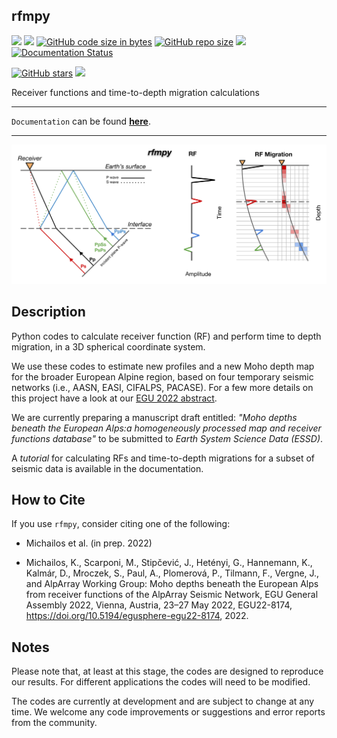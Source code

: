 rfmpy 
------------
[![](https://img.shields.io/github/last-commit/kemichai/rfmpy)]()
[![](https://img.shields.io/github/commit-activity/m/kemichai/rfmpy)]()
[![GitHub code size in bytes](https://img.shields.io/github/languages/code-size/kemichai/rfmpy)]()
[![GitHub repo size](https://img.shields.io/github/repo-size/kemichai/rfmpy)]()
[![](https://img.shields.io/github/license/kemichai/rfmpy)]()
[![Documentation Status](https://readthedocs.org/projects/rfmpy/badge/?version=latest)](https://rfmpy.readthedocs.io/en/latest/?badge=latest)

[![GitHub stars](https://img.shields.io/github/stars/kemichai/rfmpy?style=social)]()
[![](https://img.shields.io/github/forks/kemichai/rfmpy?style=social)]()

Receiver functions and time-to-depth migration calculations

---

`Documentation` can be found  **[here](https://rfmpy.readthedocs.io)**.

---

![My Image](docs/images/RFM_logo_alt.png)

Description 
------------
Python codes to calculate receiver function (RF) and 
perform time to depth migration, in a 3D spherical coordinate system. 

We use these codes to estimate new profiles and a new Moho depth map for the broader European
Alpine region, based on four temporary seismic networks (i.e., AASN, EASI, CIFALPS, PACASE).
For a few more details on this project have a look at our [EGU 2022 abstract](https://meetingorganizer.copernicus.org/EGU22/EGU22-8174.html).

We are currently preparing a manuscript draft entitled: 
_"Moho depths beneath the European Alps:a homogeneously processed map and receiver functions database"_
to be submitted to _Earth System Science Data (ESSD)_.

A *tutorial* for calculating RFs and time-to-depth migrations for a
subset of seismic data is available in the documentation. 



How to Cite
------------
If you use `rfmpy`, consider citing one of the following:

- Michailos et al. (in prep. 2022)

- Michailos, K., Scarponi, M., Stipčević, J., Hetényi, G.,
    Hannemann, K., Kalmár, D., Mroczek, S., Paul, A., Plomerová, P.,
    Tilmann, F., Vergne, J., and AlpArray Working Group:
    Moho depths beneath the European Alps from
    receiver functions of the AlpArray Seismic Network,
    EGU General Assembly 2022, Vienna, Austria, 23–27 May
    2022, EGU22-8174, https://doi.org/10.5194/egusphere-egu22-8174, 2022.


Notes
------------
Please note that, at least at this stage, the codes are designed to reproduce our results.
For different applications the codes will need to be modified.

The codes are currently at development and are subject to 
change at any time. We welcome any code improvements or suggestions 
and error reports from the community. 
